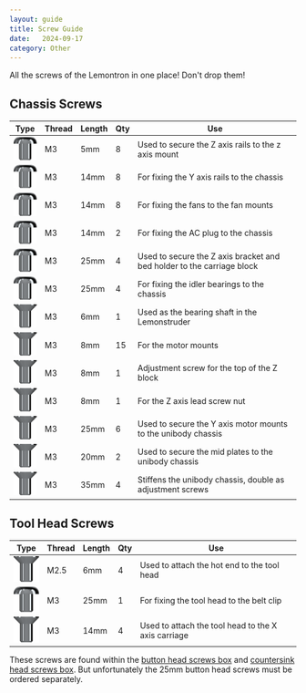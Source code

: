 ```yaml
---
layout: guide
title: Screw Guide
date:   2024-09-17
category: Other
---
```


All the screws of the Lemontron in one place! Don't drop them!

## Chassis Screws

| Type                                          | Thread | Length | Qty | Use                                                                    |
|-----------------------------------------------|--------|--------|-----|------------------------------------------------------------------------|
| ![Button Head](/assets/icons/button-head.png) | M3     | 5mm    | 8   | Used to secure the Z axis rails to the z axis mount                    |
| ![Button Head](/assets/icons/button-head.png) | M3     | 14mm   | 8   | For fixing the Y axis rails to the chassis                             |
| ![Button Head](/assets/icons/button-head.png) | M3     | 14mm   | 8   | For fixing the fans to the fan mounts                                  |
| ![Button Head](/assets/icons/button-head.png) | M3     | 14mm   | 2   | For fixing the AC plug to the chassis                                  |
| ![Button Head](/assets/icons/button-head.png) | M3     | 25mm   | 4   | Used to secure the Z axis bracket and bed holder to the carriage block |
| ![Button Head](/assets/icons/button-head.png) | M3     | 25mm   | 4   | For fixing the idler bearings to the chassis                           |
| ![Countersunk](/assets/icons/countersunk.png) | M3     | 6mm    | 1   | Used as the bearing shaft in the Lemonstruder                          |
| ![Countersunk](/assets/icons/countersunk.png) | M3     | 8mm    | 15  | For the motor mounts                                                   |
| ![Countersunk](/assets/icons/countersunk.png) | M3     | 8mm    | 1   | Adjustment screw for the top of the Z block                            |
| ![Countersunk](/assets/icons/countersunk.png) | M3     | 8mm    | 1   | For the Z axis lead screw nut                                          |
| ![Countersunk](/assets/icons/countersunk.png) | M3     | 25mm   | 6   | Used to secure the Y axis motor mounts to the unibody chassis          |
| ![Countersunk](/assets/icons/countersunk.png) | M3     | 20mm   | 2   | Used to secure the mid plates to the unibody chassis                   |
| ![Countersunk](/assets/icons/countersunk.png) | M3     | 35mm   | 4   | Stiffens the unibody chassis, double as adjustment screws              |

## Tool Head Screws

| Type                                          | Thread | Length | Qty | Use                                                 |
|-----------------------------------------------|--------|--------|-----|-----------------------------------------------------|
| ![Countersunk](/assets/icons/countersunk.png) | M2.5   | 6mm    | 4   | Used to attach the hot end to the tool head         |
| ![Button Head](/assets/icons/button-head.png) | M3     | 25mm   | 1   | For fixing the tool head to the belt clip           |
| ![Countersunk](/assets/icons/countersunk.png) | M3     | 14mm   | 4   | Used to attach the tool head to the X axis carriage |

These screws are found within the [button head screws box](/guides/bom/m3-button-head/)
and [countersink head screws box](/guides/bom/m3-countersunk/). But unfortunately the 25mm button head screws must be
ordered separately.